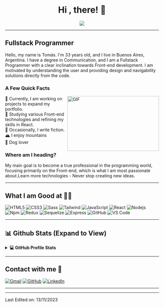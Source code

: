 <h1 align="center">Hi , there! 👋 </h1>

<p align="center">
  <a href="https://github.com/DenverCoder1/readme-typing-svg"><img src="https://readme-typing-svg.herokuapp.com?lines=;Full+Stack+Web+Developer;Front-end%20Passionate;Always%20learning%20new%20things&center=true&width=500&height=70&size=25"></a>
</p>

---

## Fullstack Programmer
Hello, my name is Tomás. I'm 33 years old, and I live in Buenos Aires, Argentina. I have a degree in Communication, and I am a Fullstack Programmer with a clear inclination towards Front-end development. I am motivated by understanding the user and providing design and navigability solutions directly from the code.
<br/>
### A Few Quick Facts 
<img align="right" height="180" width="300" alt="GIF" src="https://i.pinimg.com/originals/e4/26/70/e426702edf874b181aced1e2fa5c6cde.gif" />
🔭 Currently, I am working on projects to expand my portfolio. <br/>
🧐 Studying various Front-end technologies and refining my skills in React.  <br/>
📝 Occasionally, I write fiction.  <br/>
🏔️ I enjoy mountains  <br/>
🐶 Dog lover  <br/>

### Where am I heading?
My main goal is to become a true professional in the programming world, focusing primarily on the Front-end, which is what I am most passionate about.Learn more technologies - Never stop creating new ideas.


---
## What I am Good at 🧑‍💻

![HTML5](https://img.shields.io/badge/-HTML5-%23E44D27?style=flat-square&logo=html5&logoColor=ffffff)
![CSS3](https://img.shields.io/badge/-CSS3-%231572B6?style=flat-square&logo=css3)
![Sass](https://img.shields.io/badge/-Sass-%23CC6699?style=flat-square&logo=sass&logoColor=ffffff)
![Tailwind](https://img.shields.io/badge/TailwindCSS-8A2BE2?style=flat&logo=tailwindCSS&color=white)
![JavaScript](https://img.shields.io/badge/-JavaScript-%23F7DF1C?style=flat-square&logo=javascript&logoColor=000000&labelColor=%23F7DF1C&color=%23FFCE5A)
![React](https://img.shields.io/badge/-React-61DAFB?style=flat-square&logo=react&logoColor=ffffff)
![Nodejs](https://img.shields.io/badge/-Nodejs-339933?style=flat-square&logo=Node.js&logoColor=ffffff)
![Npm](https://img.shields.io/badge/-npm-CB3837?style=flat-square&logo=npm)
![Redux](https://img.shields.io/badge/Redux-8A2BE2?style=flat&logo=redux)
![Sequelize](https://img.shields.io/badge/Sequelize-8A2BE2?style=flat&logo=sequelize&color=white)
![Express](https://img.shields.io/badge/Express-8A2BE2?style=flat&logo=Express&color=black)
![GitHub](https://img.shields.io/badge/-GitHub-181717?style=flat-square&logo=github)
![VS Code](http://img.shields.io/badge/-VS%20Code-007ACC?style=flat-square&logo=visual-studio-code&logoColor=ffffff)

---
## 📊 Github Stats (Expand to View) 
<details> 
<summary><b>💻 GitHub Profile Stats</b></summary>
<br/>
  <p align="left">
    <a href="https://github.com/Tomas-Bombau/github-readme-stats"><img alt="Tomas-Bombau's Github Stats" src="https://github-readme-stats.vercel.app/api?username=Tomas-Bombau&show_icons=true&count_private=true&theme=algolia" height="192px"/></a>
<br/>
<img src="https://github-readme-stats.vercel.app/api/top-langs?username=Tomas-Bombau&show_icons=true&locale=en&layout=compact&theme=algolia" alt="Tomas-Bombau" height="192px"/>
  <br/>
  <b>Note:</b> Top languages is only a metric of the languages my public code consists of and doesn't reflect experience or skill level.
  </p>
</details>

---

## Contact with me 📝

<p align="left">
	<a href="mailto:tomas.bombau@gmail.com"><img src="https://img.icons8.com/bubbles/50/000000/gmail.png" alt="Gmail"/></a>
	<a href="https://github.com/Tomas-Bombau"><img src="https://img.icons8.com/bubbles/50/000000/github.png" alt="GitHub"/></a>
	<a href="https://www.linkedin.com/in/tom%C3%A1s-ignacio-bombau-049a52139/"><img src="https://img.icons8.com/bubbles/50/000000/linkedin.png" alt="LinkedIn"/></a>
</p>

---

[twitter]: https://twitter.com/TomiBombau
[linkedin]: https://www.linkedin.com/in/tom%C3%A1s-ignacio-bombau-049a52139/


----

Last Edited on: 13/11/2023
